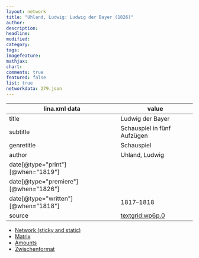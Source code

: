 ```yaml
---
layout: network
title: "Uhland, Ludwig: Ludwig der Bayer (1826)"
author:
description:
headline:
modified:
category:
tags:
imagefeature: 
mathjax: 
chart: 
comments: true
featured: false
list: true
networkdata: 279.json
---
```

lina.xml data  | value
------------- | -------------
title|Ludwig der Bayer
subtitle|Schauspiel in fünf Aufzügen
genretitle|Schauspiel
author|Uhland, Ludwig
date[@type="print"][@when="1819"]|
date[@type="premiere"][@when="1826"]|
date[@type="written"][@when="1818"]|1817–1818
source|[textgrid:wp6p.0](https://textgridlab.org/1.0/tgcrud-public/rest/textgrid:wp6p.0/data)



* [Network (sticky and static)](/linas/network279)
* [Matrix](/linas/matrix279)
* [Amounts](/linas/amount279)
* [Zwischenformat](/linas/lina279 )
